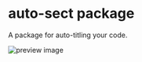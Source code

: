 # auto-sect package

A package for auto-titling your code.

![preview image](http://im2.ezgif.com/tmp/ezgif-169394123.gif)
